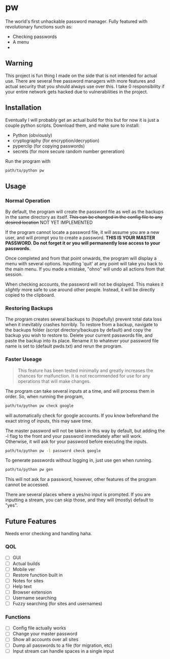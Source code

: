 # pw

The world's first unhackable password manager.
Fully featured with revolutionary functions such as:
 
 - Checking passwords
 - A menu
 - 

## Warning
This project is fun thing I made on the side that is not intended
for actual use. There are several free password managers with more
features and actual security that you should always use over this.
I take 0 responsibility if your entire network gets hacked due to
vulnerabilities in the project.

## Installation
Eventually I will probably get an actual build for this but for now 
it is just a couple python scripts. Download them, and make sure
to install:

 - Python (obviously)
 - cryptography (for encryption/decryption)
 - pyperclip (for copying passwords)
 - secrets (for more secure random number generation)

Run the program with
```sh
path/to/python pw
```

## Usage
### Normal Operation
By default, the program will create the password file as well as the 
backups in the same directory as itself. ~~This can be changed in the 
config file to any desired location~~ NOT YET IMPLEMENTED

If the program cannot locate a password file, it will assume you are a
new user, and will prompt you to create a password. **THIS IS YOUR
MASTER PASSWORD. Do not forget it or you will permanently lose
access to your passwords.**

Once completed and from that point onwards, the program will display
a menu with several options. Inputting 'quit' at any point will take you back
to the main menu. If you made a mistake, "ohno" will undo all actions from
that session.

When checking accounts, the password will not be displayed. This makes
it *slightly* more safe to use around other people. Instead, it will be directly
copied to the clipboard.

### Restoring Backups
The program creates several backups to (hopefully) prevent total data loss
when it inevitably crashes horribly. To restore from a backup, navigate to the
backups folder (script directory/backups by default) and copy the backup
you wish to restore to. Delete your current passwords file, and paste the
backup into its place. Rename it to whatever your password file name is set
to  (default pwds.txt) and rerun the program.

### Faster Useage
> This feature has been tested minimally and greatly increases the 
chances for malfunction. It is not recommended for use for any
operations that will make changes.

The program can take several inputs at a time, and will process them
in order. So, when running the program,
```sh
path/to/python pw check google
```
will automatically check for google accounts. If you know beforehand the
exact string of inputs, this may save time.

The master password will not be taken in this way by default, but adding
the -l flag to the front and your password immediately after will work.
Otherwise, it will ask for your password before executing the inputs.
```sh
path/to/python pw -l password check google
```
To generate passwords without logging in, just use gen when running.
```sh
path/to/python pw gen
```
This will not ask for a password, however, other features of the program
cannot be accessed.

There are several places where a yes/no input is prompted. If you are
inputting a stream, you can skip those, and they will (mostly) default to
"yes".

## Future Features
Needs error checking and handling haha.
### QOL
 - [ ] GUI
 - [ ] Actual builds
 - [ ] Mobile ver
 - [ ] Restore function built in
 - [ ] Notes for sites
 - [ ] Help text
 - [ ] Browser extension
 - [ ] Username searching
 - [ ] Fuzzy searching (for sites and usernames)

### Functions
 - [ ] Config file actually works
 - [ ] Change your master password
 - [ ] Show all accounts over all sites
 - [ ] Dump all passwords to a file (for migration, etc)
 - [ ] Input stream can handle spaces in a single input
